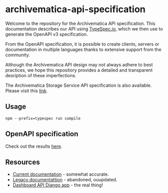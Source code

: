 # archivematica-api-specification

Welcome to the repository for the Archivematica API specification. This
documentation describes our API using [TypeSpec.io], which we then use to
generate the OpenAPI v3 specification.

From the OpenAPI specification, it is possible to create clients, servers or
documentation in multiple languages thanks to extensive support from the
community.

Although the Archivematica API design may not always adhere to best practices,
we hope this repository provides a detailed and transparent desription of these
imperfections.

The Archivematica Storage Service API specification is also available. Please
visit this [link][ssclient-go].

## Usage

    npm --prefix=typespec run compile

## OpenAPI specification

Check out the results [here].

## Resources

- [Current documentation](https://www.archivematica.org/en/docs/latest/dev-manual/api/api-reference-archivematica/) - somewhat accurate.
- [Legacy documentattion](https://wiki.archivematica.org/Archivematica_API) - abandoned, ouupdated.
- [Dashboard API Django app](https://github.com/artefactual/archivematica/tree/qa/1.x/src/dashboard/src/components/api) - the real thing!

[here]: https://editor.swagger.io/?url=https://raw.githubusercontent.com/artefactual-labs/archivematica-api-specification/main/typespec/tsp-output/%40typespec/openapi3/openapi.v1.yaml
[TypeSpec.io]: https://typespec.io
[ssclient-go]: https://github.com/artefactual-labs/ssclient-go/tree/main/typespec
